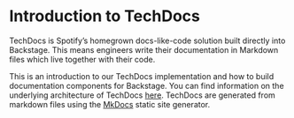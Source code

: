 # Introduction to TechDocs

TechDocs is Spotify’s homegrown docs-like-code solution built directly into Backstage. This means engineers write their documentation in Markdown files which live together with their code.

This is an introduction to our TechDocs implementation and how to build documentation components for Backstage. You can find information on the underlying architecture of TechDocs [here](https://backstage.io/docs/features/techdocs/architecture). TechDocs are generated from markdown files using the [MkDocs](https://www.mkdocs.org/#adding-pages) static site generator.
